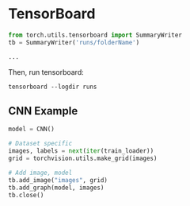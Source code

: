 # TensorBoard
```python
from torch.utils.tensorboard import SummaryWriter
tb = SummaryWriter('runs/folderName')

...
```

Then, run tensorboard:
```
tensorboard --logdir runs
```


## CNN Example
```python
model = CNN()

# Dataset specific 
images, labels = next(iter(train_loader))
grid = torchvision.utils.make_grid(images)

# Add image, model 
tb.add_image("images", grid)
tb.add_graph(model, images)
tb.close()
```


